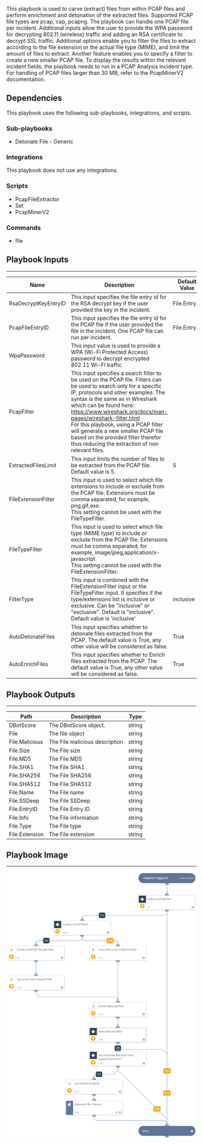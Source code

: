 This playbook is used to carve (extract) files from within PCAP files and perform enrichment and detonation of the extracted files. Supported PCAP file types are pcap, cap, pcapng. The playbook can handle one PCAP file per incident. Additional inputs allow the user to provide the WPA password for decrypting 802.11 (wireless) traffic and adding an RSA certificate to decrypt SSL traffic. Additional options enable you to filter the files to extract according to the file extension or the actual file  type (MIME), and limit the amount of files to extract. Another feature enables you to specify a filter to create a new smaller PCAP file. To display the results within the relevant incident fields, the playbook needs to run in a PCAP Analysis incident type. For handling of PCAP files larger than 30 MB, refer to the PcapMinerV2 documentation.

## Dependencies
This playbook uses the following sub-playbooks, integrations, and scripts.

### Sub-playbooks
* Detonate File - Generic

### Integrations
This playbook does not use any integrations.

### Scripts
* PcapFileExtractor
* Set
* PcapMinerV2

### Commands
* file

## Playbook Inputs
---

| **Name** | **Description** | **Default Value** | **Required** |
| --- | --- | --- | --- |
| RsaDecryptKeyEntryID | This input specifies the file entry id for the RSA decrypt key if the user provided the key in the incident. | File.EntryID | Optional |
| PcapFileEntryID | This input specifies the file entry id for the PCAP file if the user provided the file in the incident. One PCAP file can run per incident. | File.EntryID | Optional |
| WpaPassword | This input value is used to provide a WPA \(Wi-Fi Protected Access\) password to decrypt encrypted 802.11 Wi-FI traffic. |  | Optional |
| PcapFilter | This input specifies a search filter to be used on the PCAP file. Filters can be used to search only for a specific IP, protocols and other examples. The syntax is the same as in Wireshark which can be found here: https://www.wireshark.org/docs/man-pages/wireshark-filter.html<br/>For this playbook, using a PCAP filter will generate a new smaller PCAP file based on the provided filter therefor thus reducing the extraction of non relevant files. |  | Optional |
| ExtractedFilesLimit | This input limits the number of files to be extracted from the PCAP file. Default value is 5. | 5 | Optional |
| FileExtensionFilter | This input is used to select which file extensions to include or exclude from the PCAP file. Extensions must be comma separated, for example, png,gif,exe.<br/>This setting cannot be used with the FileTypeFilter. |  | Optional |
| FileTypeFilter | This input is used to select which file type \(MIME type\) to include or exclude from the PCAP file. Extensions must be comma separated, for example, image/jpeg,application/x-javascript<br/>This setting cannot be used with the FileExtensionFilter. |  | Optional |
| FilterType | This input is combined with the FileExtensionFilter input or the FileTypeFilter input. It specifies if the type/extensions list is inclusive or exclusive. Can be "inclusive" or "exclusive". Default is "inclusive".<br/>Default value is 'inclusive' | inclusive | Optional |
| AutoDetonateFiles | This input specifies whether to detonate files extracted from the PCAP. The default value is True, any other value will be considered as false. | True | Optional |
| AutoEnrichFiles | This input specifies whether to Enrich files extracted from the PCAP. The default value is True, any other value will be considered as false. | True | Optional |

## Playbook Outputs
---

| **Path** | **Description** | **Type** |
| --- | --- | --- |
| DBotScore | The DBotScore object. | string |
| File | The file object | string |
| File.Malicious | The File malicious description | string |
| File.Size | The File size | string |
| File.MD5 | The File MD5 | string |
| File.SHA1 | The File SHA1 | string |
| File.SHA256 | The File SHA256 | string |
| File.SHA512 | The File SHA512 | string |
| File.Name | The File name | string |
| File.SSDeep | The File SSDeep | string |
| File.EntryID | The File Entry ID | string |
| File.Info | The File information | string |
| File.Type | The File type | string |
| File.Extension | The File extension | string |

## Playbook Image
---
![PCAP File Carving](https://raw.githubusercontent.com/demisto/content/e0d6d4931c90beed5db6a76db0c1d71bd6181b6f/Packs/PcapAnalysis/doc_files/PCAP_File_Carving.png)